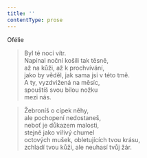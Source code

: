 ```yaml
---
title: ''
contentType: prose
---
```


Ofélie

> Byl té noci vítr.  
> Napínal noční košili tak těsně,  
> až na kůži, až k prochvívání,  
> jako by věděl, jak sama jsi v této tmě.  
> A ty, vyzdvižená na měsíc,  
> spouštíš svou bílou nožku  
> mezi nás.

> Žebroníš o cípek něhy,  
> ale pochopení nedostaneš,  
> neboť je důkazem malosti,  
> stejně jako vířivý chumel  
> octových mušek, obletujících tvou krásu,  
> zchladí tvou kůži, ale neuhasí tvůj žár.
